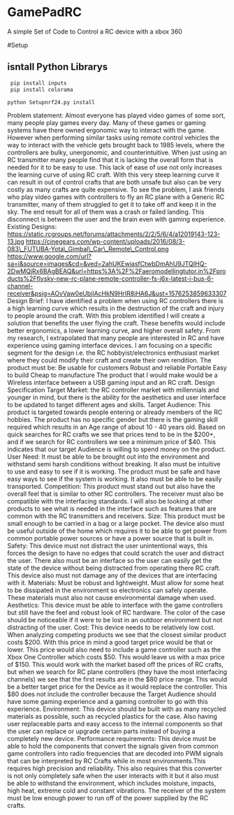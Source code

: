# GamePadRC
A simple Set of Code to Control a RC device with a xbox 360 

#Setup 
## isntall Python Librarys
 ```python
  pip install inputs
  pip install colorama
```
```shell
python Setupnrf24.py install
```


Problem statement: Almost everyone has played video games of some sort, many people play games every day. Many of these games or gaming systems have there owned ergonomic way to interact with the game. However when performing similar tasks using remote control vehicles the way to interact with the vehicle gets brought back to 1985 levels, where the controllers are bulky, unergonomic, and counterintuitive. When just using an RC transmitter many people find that it is lacking the overall form that is needed for it to be easy to use. This lack of ease of use not only increases the learning curve of using RC craft. With this very steep learning curve it can result in out of control crafts that are both unsafe but also can be very costly as many crafts are quite expensive. To see the problem, I ask friends who play video games with controllers to fly an RC plane with a Generic RC transmitter, many of them struggled to get it to take off and keep it in the sky. The end result for all of them was a crash or failed landing. This disconnect is between the user and the brain even with gaming experience. Existing Designs: https://static.rcgroups.net/forums/attachments/2/2/5/6/4/a12019143-123-13.jpg https://cinegears.com/wp-content/uploads/2016/08/3-083\_FUTUBA-Yota\_Gimbal\_Car\_Remote\_Control.png https://www.google.com/url?sa=i&source=images&cd=&ved=2ahUKEwiasfCtwbDmAhU9JTQIHQ-2DwMQjRx6BAgBEAQ&url=https%3A%2F%2Faeromodellingtutor.in%2Fproducts%2Fflysky-new-rc-plane-remote-controller-fs-i6x-latest-i-bus-6-channel-receiver&psig=AOvVaw0eUbjIAcHkN9HrIR8jHA6J&ust=1576253859633307 Design Brief: I have identified a problem when using RC controllers there is a high learning curve which results in the destruction of the craft and injury to people around the craft. With this problem identified I will create a solution that benefits the user flying the craft. These benefits would include better ergonomics, a lower learning curve, and higher overall safety. From my research, I extrapolated that many people are interested in RC and have experience using gaming interface devices. I am focusing on a specific segment for the design i.e. the RC hobbyist/electronics enthusiast market where they could modify their craft and create their own rendition. The product must be: Be usable for customers Robust and reliable Portable Easy to build Cheap to manufacture The product that I would make would be a Wireless interface between a USB gaming input and an RC craft. Design Specification Target Market: the RC controller market with millennials and younger in mind, but there is the ability for the aesthetics and user interface to be updated to target different ages and skills. Target Audience: This product is targeted towards people entering or already members of the RC hobbies. The product has no specific gender but there is the gaming skill required which results in an Age range of about 10 - 40 years old. Based on quick searches for RC crafts we see that prices tend to be in the $200+, and if we search for RC controllers we see a minimum price of $40. This indicates that our target Audience is willing to spend money on the product. User Need: It must be able to be brought out into the environment and withstand semi harsh conditions without breaking. It also must be intuitive to use and easy to see if it is working. The product must be safe and have easy ways to see if the system is working. It also must be able to be easily transported. Competition: This product must stand out but also have the overall feel that is similar to other RC controllers. The receiver must also be compatible with the interfacing standards. I will also be looking at other products to see what is needed in the interface such as features that are common with the RC transmitters and receivers. Size: This product must be small enough to be carried in a bag or a large pocket. The device also must be useful outside of the home which requires it to be able to get power from common portable power sources or have a power source that is built in. Safety: This device must not distract the user unintentional ways, this forces the design to have no edges that could scratch the user and distract the user. There also must be an interface so the user can easily get the state of the device without being distracted from operating there RC craft. This device also must not damage any of the devices that are interfacing with it. Materials: Must be robust and lightweight. Must allow for some heat to be dissipated in the environment so electronics can safely operate. These materials must also not cause environmental damage when used. Aesthetics: This device must be able to interface with the game controllers but still have the feel and robust look of RC hardware. The color of the case should be noticeable if it were to be lost in an outdoor environment but not distracting of the user. Cost: This device needs to be relatively low cost. When analyzing competing products we see that the closest similar product costs $200. With this price in mind a good target price would be that or lower. This price would also need to include a game controller such as the Xbox One Controller which costs $50. This would leave us with a max price of $150. This would work with the market based off the prices of RC crafts, but when we search for RC plane controllers (they have the most interfacing channels) we see that the first results are in the $80 price range. This would be a better target price for the Device as it would replace the controller. This $80 does not include the controller because the Target Audience should have some gaming experience and a gaming controller to go with this experience. Environment: This device should be built with as many recycled materials as possible, such as recycled plastics for the case. Also having user replaceable parts and easy access to the internal components so that the user can replace or upgrade certain parts instead of buying a completely new device. Performance requirements: This device must be able to hold the components that convert the signals given from common game controllers into radio frequencies that are decoded into PWM signals that can be interpreted by RC Crafts while in most environments.This requires high precision and reliability. This also requires that this converter is not only completely safe when the user interacts with it but it also must be able to withstand the environment, which includes moisture, impacts, high heat, extreme cold and constant vibrations. The receiver of the system must be low enough power to run off of the power supplied by the RC crafts.
